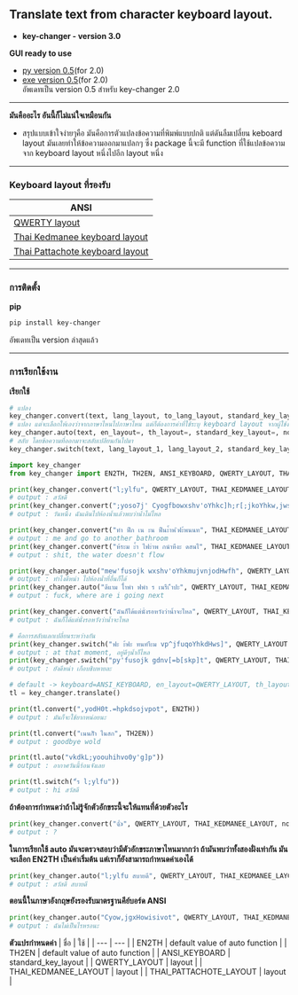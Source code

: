 ## Translate text from character keyboard layout.

- **key-changer - version 3.0**  

**GUI ready to use**  
- [py  version 0.5](https://github.com/keegang6705/en-th-keyboard-translator/blob/main/python_ui/en-th_key_ui.py)(for 2.0)  
- [exe version 0.5](https://github.com/keegang6705/en-th-keyboard-translator/blob/main/python_ui/key_trans_UI.exe)(for 2.0)  
อัพเดทเป็น version 0.5 สำหรับ key-changer 2.0   
  
[comment]: <> (รออัพเดท)  

---

**มันคืออะไร อันนี้ก็ไม่แน่ใจเหมือนกัน**  
-  สรุปแบบเข้าใจง่ายๆคือ มันคือการตัวแปลงข้อความที่พิมพ์แบบปกติ แต่ดันลืมเปลี่ยน keboard layout มันเลยทำให้ข้อความออกมาแปลกๆ ซึ่ง package นี้จะมี function ที่ใช้แปลข้อความจาก keyboard layout หนึ่งไปอีก layout หนึ่ง  

---

### Keyboard layout ที่รองรับ
| ANSI |
| --- |
| [QWERTY layout](https://en.wikipedia.org/wiki/QWERTY) |
| [Thai Kedmanee keyboard layout](https://en.wikipedia.org/wiki/Thai_Kedmanee_keyboard_layout) |
| [Thai Pattachote keyboard layout](https://en.wikipedia.org/wiki/Thai_Pattachote_keyboard_layout) |

---

### การติดตั้ง
**pip**
```bash
pip install key-changer
```
อัพเดทเป็น version ล่าสุดแล้ว 
  
[comment]: <> (version 3.0)  

---

### การเรียกใช้งาน

**เรียกใช้**

```py
# แปลง
key_changer.convert(text, lang_layout, to_lang_layout, standard_key_layout=, not_know=)
# แปลง แต่จะเลือกให้เองว่าจากภาษาไหนไปภาษาไหน แต่ก็ต้องการค่าที่ใช้ระบุ keyboard layout จากผู้ใช้งาน
key_changer.auto(text, en_layout=, th_layout=, standard_key_layout=, not_know=, default=)
# สลับ โดยข้อความที่ออกมาจะสลับเปลียนกันไปมา
key_changer.switch(text, lang_layout_1, lang_layout_2, standard_key_layout=, not_know=)
```

```py
import key_changer
from key_changer import EN2TH, TH2EN, ANSI_KEYBOARD, QWERTY_LAYOUT, THAI_KEDMANEE_LAYOUT, THAI_PATTACHOTE_LAYOUT

print(key_changer.convert("l;ylfu", QWERTY_LAYOUT, THAI_KEDMANEE_LAYOUT))
# output : สวัสดี
print(key_changer.convert(";yoso7j' Cyogfbowxshv'oYhkc]h;r[;jkoYhkw,jws]", QWERTY_LAYOUT, THAI_KEDMANEE_LAYOUT))
# output : วันหนึ่ง ฉันเดินไปห้องนํ้าแล้วพบว่านํ้าไม่ไหล

print(key_changer.convert("ทำ ฟืก เน ะน ฟืนะ้ำพ ิฟะ้พนนท", THAI_KEDMANEE_LAYOUT, QWERTY_LAYOUT))
# output : me and go to another bathroom
print(key_changer.convert("ห้ระม ะ้ำ ไฟะำพ กนำหืงะ ดสนไ", THAI_KEDMANEE_LAYOUT, QWERTY_LAYOUT))
# output : shit, the water doesn't flow

print(key_changer.auto("mew'fusojk wxshv'oYhkmujvnjodHwfh", QWERTY_LAYOUT, THAI_KEDMANEE_LAYOUT))
# output : ทำไงดีหน่า ไปห้องนํ้าที่อื่นก็ได้
print(key_changer.auto("ดีแาม ไ้ำพำ ฟพำ ร เนรืเ ืำปะ", QWERTY_LAYOUT, THAI_KEDMANEE_LAYOUT))
# output : fuck, where are i going next

print(key_changer.convert("ฉันก็ได้แต่นั่งรอหวังว่านํ้าจะไหล", QWERTY_LAYOUT, THAI_KEDMANEE_LAYOUT))
# output : ฉันก็ได้แต่นั่งรอหวังว่านํ้าจะไหล

# คือการสลับแลกเปลี่ยนระหว่างกัน
print(key_changer.switch("ฟะ ะ้ฟะ ทนทำืะม vp^jfuqoYhkdHws]", QWERTY_LAYOUT, THAI_KEDMANEE_LAYOUT))
# output : at that moment, อยู่ดีๆนํ้าก็ไหล
print(key_changer.switch("py'fusojk gdnv[=b[skp]t", QWERTY_LAYOUT, THAI_KEDMANEE_LAYOUT))
# output : ยังดีหน่า เกือบชิบหายละ
```

```py
# default -> keyboard=ANSI_KEYBOARD, en_layout=QWERTY_LAYOUT, th_layout=THAI_KEDMANEE_LAYOUT, not_know=None
tl = key_changer.translate()

print(tl.convert(",yodH0t.=hpkdsojvpot", EN2TH))
# output : มันก็จะใช้ยากหน่อยนะ

print(tl.convert("เนนกิัำ ไนสก", TH2EN))
# output : goodbye wold

print(tl.auto("vkdkL;yoouhihvo0y'g]p"))
# output : อากาศวันนี้ร้อนจังเลย

print(tl.switch("้ร l;ylfu"))
# output : hi สวัสดี
```

**ถ้าต้องการกำหนดว่าถ้าไม่รู้จักตัวอักขระนี้จะให้แทนที่ด้วยตัวอะไร**
```py
print(key_changer.convert("👍", QWERTY_LAYOUT, THAI_KEDMANEE_LAYOUT, not_know = "?"))
# output : ?
```

**ในการเรียกใช้ auto มันจะตรวจสอบว่ามีตัวอักขระภาษาไหนมากกว่า ถ้ามันพบว่าทั้งสองฝั่งเท่ากัน มันจะเลือก EN2TH เป็นค่าเริ่มต้น แต่เราก็ยังสามารถกำหนดค่าเองได้**
```py
print(key_changer.auto("l;ylfu สบายดี", QWERTY_LAYOUT, THAI_KEDMANEE_LAYOUT, default = EN2TH))
# output : สวัสดี สบายดี
```

**ตอนนี้ในภาษาอังกฤษยังรองรับมาตรฐานคีย์บอร์ด ANSI**
```py
print(key_changer.auto("Cyow,jgxHowisivot", QWERTY_LAYOUT, THAI_KEDMANEE_LAYOUT, standard_key_layout = ANSI_KEYBOARD))
# output : ฉันไม่เป็นไรหรอนะ
```

**ตัวแปรกำหนดค่า**
| ชื่อ | ใช้ |
| --- | --- |
| EN2TH | default value of auto function |
| TH2EN | default value of auto function |
| ANSI_KEYBOARD | standard_key_layout |
| QWERTY_LAYOUT | layout |
| THAI_KEDMANEE_LAYOUT | layout |
| THAI_PATTACHOTE_LAYOUT | layout |
